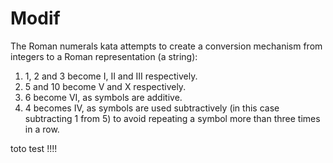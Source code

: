 # Modif

The Roman numerals kata attempts to create a conversion mechanism from integers
to a Roman representation (a string):

1. 1, 2 and 3 become I, II and III respectively.
1. 5 and 10 become V and X respectively.
1. 6 become VI, as symbols are additive.
1. 4 becomes IV, as symbols are used subtractively (in this case subtracting 1 from 5) to avoid repeating a symbol more than three times in a row.

toto test !!!!